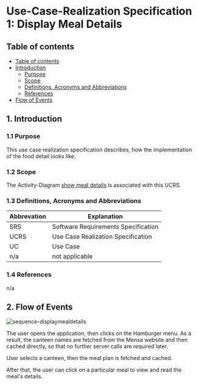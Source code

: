 # Use-Case-Realization Specification 1: Display Meal Details

## Table of contents
- [Table of contents](#table-of-contents)
- [Introduction](#1-introduction)
  - [Purpose](#11-purpose)
  - [Scope](#12-scope)
  - [Definitions, Acronyms and Abbreviations](#13-definitions-acronyms-and-abbreviations)
  - [References](#14-references)
- [Flow of Events](#2-flow-of-events)

## 1. Introduction

### 1.1 Purpose

This use case realization specification describes, how the implementation of the food detail looks like.

### 1.2 Scope

The Activity-Diagram [show meal details](https://github.com/GahliaDHBW/Gahlia/blob/57863081d82ab15ced71f10216defe2f0af5ad81/doc/diagrams/rendered/activity-showmealdetails.png) is associated with this UCRS.

### 1.3 Definitions, Acronyms and Abbreviations
| Abbrevation | Explanation                            |
| ----------- | -------------------------------------- |
| SRS         | Software Requirements Specification    |
| UCRS        | Use Case Realization Specification     |
| UC          | Use Case  |
| n/a         | not applicable                         |


### 1.4 References

n/a


## 2. Flow of Events

![sequence-displaymealdetails](https://user-images.githubusercontent.com/43212219/199331959-6ef643a2-97b2-45ea-9c01-5f9bd469d279.png)


The user opens the application, then clicks on the Hamburger menu. As a result, the canteen names are fetched from the Mensa website and then cached directly, so that no further server calls are required later.

User selects a canteen, then the meal plan is fetched and cached.

After that, the user can click on a particular meal to view and read the meal's details.
